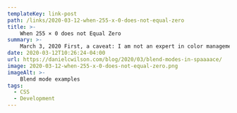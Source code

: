 ```yaml
---
templateKey: link-post
path: /links/2020-03-12-when-255-x-0-does-not-equal-zero
title: >-
    When 255 × 0 does not Equal Zero
summary: >-
    March 3, 2020 First, a caveat: I am not an expert in color management and monitor display profiles. I also only understand the surface-level differences between the default color space of sRGB on the web and other newer models. 
date: 2020-03-12T10:26:24-04:00
url: https://danielcwilson.com/blog/2020/03/blend-modes-in-spaaaace/
image: 2020-03-12-when-255-x-0-does-not-equal-zero.png
imageAlt: >-
    Blend mode examples
tags:
  - CSS
  - Development
---
```

